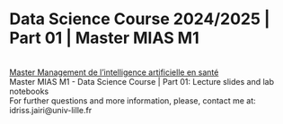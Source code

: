 <h1>Data Science Course 2024/2025 | Part 01 | Master MIAS M1</h1>
<br>
<a href = 'https://ilis.univ-lille.fr/toutes-nos-formations/master-ingenierie-de-la-sante/m1-m2-parcours-mias-management-de-lintelligence-artificielle-en-sante'>Master Management de l’intelligence artificielle en santé</a>
<br>
Master MIAS M1 - Data Science Course | Part 01: Lecture slides and lab notebooks
<br>
For further questions and more information, please, contact me at: idriss.jairi@univ-lille.fr
